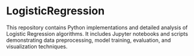 # LogisticRegression
This repository contains Python implementations and detailed analysis of Logistic Regression algorithms. It includes Jupyter notebooks and scripts demonstrating data preprocessing, model training, evaluation, and visualization techniques.
